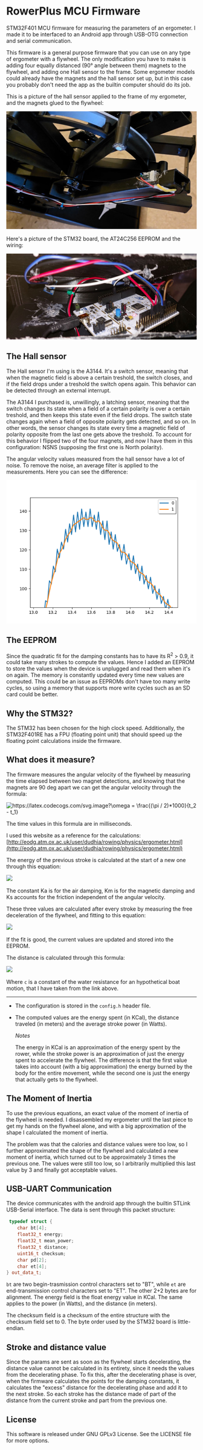 # RowerPlus MCU Firmware

STM32F401 MCU firmware for measuring the parameters of an ergometer. I made it to be interfaced to an Android app
through USB-OTG connection and serial communication.

This firmware is a general purpose firmware that you can use on any type of ergometer with a flywheel.
The only modification you have to make is adding four equally distanced (90° angle between them) magnets to the flywheel,
and adding one Hall sensor to the frame. Some ergometer models could already have the magnets and the hall sensor set up,
but in this case you probably don't need the app as the builtin computer should do its job.

This is a picture of the hall sensor applied to the frame of my ergometer, and the magnets glued to the flywheel:

<img src="/readme/hall_sensor.jpg" />

Here's a picture of the STM32 board, the AT24C256 EEPROM and the wiring:

<img src="/readme/wiring.jpg" />

## The Hall sensor

The Hall sensor I'm using is the A3144. It's a switch sensor, meaning that when the magnetic field is above a certain
treshold, the switch closes, and if the field drops under a treshold the switch opens again. This behavior can be 
detected through an external interrupt. 

The A3144 I purchased is, unwillingly, a latching sensor, meaning that the switch changes its state when a field 
of a certain polarity is over a certain treshold, and then keeps this state even if the field drops. The switch
state changes again when a field of opposite polarity gets detected, and so on. In other words, the sensor changes its state every time 
a magnetic field of polarity opposite from the last one gets above the treshold. To account for this behavior I
flipped two of the four magnets, and now I have them in this configuration: NSNS (supposing the first one is North polarity).

The angular velocity values measured from the hall sensor have a lot of noise. To remove the noise, an average filter is applied
to the measurements. Here you can see the difference:

<img src="/readme/angular_velocity_zoom.png" />

## The EEPROM

Since the quadratic fit for the damping constants has to have its R<sup>2</sup> > 0.9, it could take many strokes to compute the values.
Hence I added an EEPROM to store the values when the device is unplugged and read them when it's on again.
The memory is constantly updated every time new values are computed. This could be an issue as EEPROMs don't have too many write cycles,
so using a memory that supports more write cycles such as an SD card could be better.

## Why the STM32?

The STM32 has been chosen for the high clock speed. Additionally, the STM32F401RE has a FPU (floating point unit) 
that should speed up the floating point calculations inside the firmware.

## What does it measure?

The firmware measures the angular velocity of the flywheel by measuring the time elapsed between two magnet detections,
and knowing that the magnets are 90 deg apart we can get the angular velocity through the formula:

<img src="https://latex.codecogs.com/svg.image?\omega&space;=&space;\frac{(\pi&space;/&space;2)*1000}{t_2&space;-&space;t_1}" title="https://latex.codecogs.com/svg.image?\omega = \frac{(\pi / 2)*1000}{t_2 - t_1}" />

The time values in this formula are in milliseconds.

I used this website as a reference for the calculations: [http://eodg.atm.ox.ac.uk/user/dudhia/rowing/physics/ergometer.html](http://eodg.atm.ox.ac.uk/user/dudhia/rowing/physics/ergometer.html)

The energy of the previous stroke is calculated at the start of a new one through this equation:

<img src="https://latex.codecogs.com/svg.latex?E%20%3D%20%5Csum_%7Bi%7D%7B%28%5Ctheta_i%20-%20%5Ctheta_%7Bi-1%7D%29%5BI%28%5Cfrac%7B%5Comega_i%20-%20%5Comega_%7Bi-1%7D%7D%7Bt_i%20-%20t_%7Bi-1%7D%7D%29%20&plus;%20K_a%5Comega_i%5E2%20&plus;%20K_m%20%5Comega_i%20&plus;%20K_s%5D%7D" />

The constant Ka is for the air damping, Km is for the magnetic damping and Ks accounts for the friction independent of the angular velocity.

These three values are calculated after every stroke by measuring the free deceleration of the flywheel, and fitting to this equation:

<img src="https://latex.codecogs.com/svg.latex?%5Cfrac%7Bdw%7D%7Bdt%7D%3D-%5Cfrac%7BK_a%7D%7BI%7D%5Comega%5E2-%5Cfrac%7BK_m%7D%7BI%7D%5Comega-%5Cfrac%7BK_s%7D%7BI%7D" />

If the fit is good, the current values are updated and stored into the EEPROM.

The distance is calculated through this formula:

<img src="https://latex.codecogs.com/svg.latex?D%20%3D%20%5Csum_%7Bi%7D%7B%28%5Ctheta_i%20-%20%5Ctheta_%7Bi-1%7D%29%5Csqrt%5B3%5D%7B%5Cfrac%7BK_a%7D%7Bc%7D&plus;%5Cfrac%7BK_m%7D%7Bc%5Ccdot%5Comega_i%7D&plus;%5Cfrac%7BK_s%7D%7Bc%5Ccdot%20%5Comega_i%5E2%7D%7D%7D" />

Where `c` is a constant of the water resistance for an hypothetical boat motion, that I have taken from the link above.

---

- The configuration is stored in the `config.h` header file.

- The computed values are the energy spent (in KCal), the distance traveled (in meters) and the average stroke power (in Watts).

	*Notes*
	
	The energy in KCal is an approximation of the energy spent by the rower, while the stroke power is an approximation of just the energy spent
	to accelerate the flywheel. The difference is that the first value takes into account (with a big approximation) the energy burned by the
	body for the entire movement, while the second one is just the energy that actually gets to the flywheel.

## The Moment of Inertia

To use the previous equations, an exact value of the moment of inertia of the flywheel is needed. I disassembled my ergometer until the last piece
to get my hands on the flywheel alone, and with a big approximation of the shape I calculated the moment of inertia. 

The problem was that the calories and distance values were too low, so I further approximated the shape of the flywheel and calculated a new moment of inertia,
which turned out to be approximately 3 times the previous one. The values were still too low, so I arbitrarily multiplied this last value by 3 and finally
got acceptable values.

## USB-UART Communication

The device communicates with the android app through the builtin STLink USB-Serial interface.
The data is sent through this packet structure:

```c++
 typedef struct {
	char bt[4];
	float32_t energy;
	float32_t mean_power;
	float32_t distance;
	uint16_t checksum;
	char pd[2];
	char et[4];
} out_data_t;
```

`bt` are two begin-trasmission control characters set to "BT", while `et` are end-transmission control characters set to "ET". The other 2+2 bytes are for alignment. The energy field is the float energy value in KCal. The same applies to the power (in Watts), and the distance (in meters).

The checksum field is a checksum of the entire structure with the checksum field set to 0. The byte order used by the STM32 board is little-endian.

## Stroke and distance value

Since the params are sent as soon as the flywheel starts decelerating, the distance value cannot be calculated in its entirety, since it needs the values 
from the decelerating phase.
To fix this, after the decelerating phase is over, when the firmware calculates the points for the damping constants, it calculates the "excess"
distance for the decelerating phase and add it to the next stroke. So each stroke has the distance made of part of the distance from the current stroke and part from the previous one.

## License

This software is released under GNU GPLv3 License. See the LICENSE file for more options.